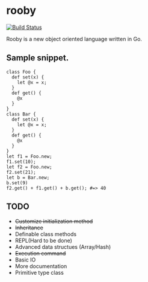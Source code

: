 # rooby

[![Build Status](https://travis-ci.org/st0012/rooby.svg?branch=master)](https://travis-ci.org/st0012/rooby)

Rooby is a new object oriented language written in Go.

##  Sample snippet.
```
class Foo {
  def set(x) {
    let @x = x;
  }
  def get() {
    @x
  }
}
class Bar {
  def set(x) {
    let @x = x;
  }
  def get() {
    @x
  }
}
let f1 = Foo.new;
f1.set(10);
let f2 = Foo.new;
f2.set(21);
let b = Bar.new;
b.set(9)
f2.get() + f1.get() + b.get(); #=> 40
```

## TODO

- ~~Customize initialization method~~
- ~~Inheritance~~
- Definable class methods
- REPL(Hard to be done)
- Advanced data structues (Array/Hash)
- ~~Execution command~~
- Basic IO
- More documentation
- Primitive type class
